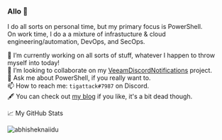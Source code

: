 ### Allo 👋

I do all sorts on personal time, but my primary focus is PowerShell.  
On work time, I do a a mixture of infrastucture & cloud engineering/automation, DevOps, and SecOps.

🔭 I’m currently working on all sorts of stuff, whatever I happen to throw myself into today!  
👯 I’m looking to collaborate on my [VeeamDiscordNotifications](https://github.com/tigattack/VeeamDiscordNotifications) project.  
💬 Ask me about PowerShell, if you really want to.  
📫 How to reach me: `tigattack#7987` on Discord.  
🖋️ You can check out [my blog](https://blog.tiga.tech) if you like, it's a bit dead though.

📈 My GitHub Stats

<p align="left"> <img src="https://github-readme-stats.vercel.app/api?username=tigattack&show_icons=true&theme=gotham" alt="abhisheknaiidu" />

